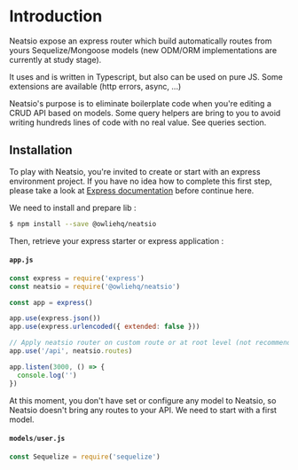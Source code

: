 # Introduction

Neatsio expose an express router which build automatically routes from yours Sequelize/Mongoose models (new ODM/ORM implementations are currently at study stage).

It uses and is written in Typescript, but also can be used on pure JS. Some extensions are available (http errors, async, ...)

Neatsio's purpose is to eliminate boilerplate code when you're editing a CRUD API based on models. Some query helpers are bring to you to avoid writing hundreds lines of code with no real value. See queries section.

## Installation

To play with Neatsio, you're invited to create or start with an express environment project. If you have no idea how to complete this first step, please take a look at [Express documentation](https://expressjs.com/en/starter/hello-world.html) before continue here.

We need to install and prepare lib :

```bash
$ npm install --save @owliehq/neatsio
```

Then, retrieve your express starter or express application :

#### **`app.js`**
```javascript
const express = require('express')
const neatsio = require('@owliehq/neatsio')

const app = express()

app.use(express.json())
app.use(express.urlencoded({ extended: false }))

// Apply neatsio router on custom route or at root level (not recommended)
app.use('/api', neatsio.routes)

app.listen(3000, () => {
  console.log('')
})
```

At this moment, you don't have set or configure any model to Neatsio, so Neatsio doesn't bring any routes to your API. We need to start with a first model.

#### **`models/user.js`**
```javascript
const Sequelize = require('sequelize')
```
